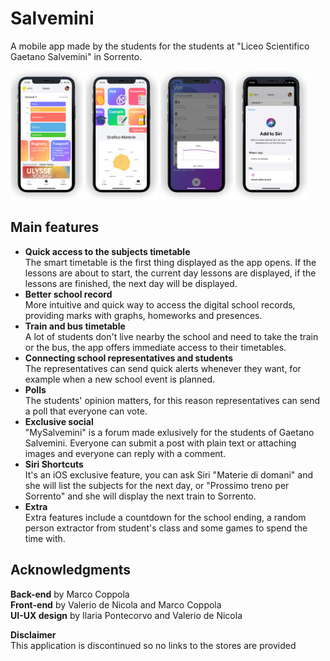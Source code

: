 

# Salvemini
A mobile app made by the students for the students at "Liceo Scientifico Gaetano Salvemini" in Sorrento.

<img src="https://github.com/Murkrow02/Salvemini/blob/master/ScreenshotStore/x/1.png" width="23%"></img> <img src="https://github.com/Murkrow02/Salvemini/blob/master/ScreenshotStore/x/2.png " width="23%"></img> <img src="https://github.com/Murkrow02/Salvemini/blob/master/ScreenshotStore/x/3.png" width="23%"></img> <img src="https://github.com/Murkrow02/Salvemini/blob/master/ScreenshotStore/x/5.png" width="23%"></img> 

## Main features

 - **Quick access to the subjects timetable**\
The smart timetable is the first thing displayed as the app opens. If the lessons are about to start, the current day lessons are displayed, if the lessons are finished, the next day will be displayed. 
 - **Better school record**\
More intuitive and quick way to access the digital school records, providing marks with graphs, homeworks and presences.
 - **Train and bus timetable**\
A lot of students don't live nearby the school and need to take the train or the bus, the app offers immediate access to their timetables.
 - **Connecting school representatives and students**\
The representatives can send quick alerts whenever they want, for example when a new school event is planned.
 - **Polls**\
The students' opinion matters, for this reason representatives can send a poll that everyone can vote.
 - **Exclusive social**\
"MySalvemini" is a forum made exlusively for the students of Gaetano Salvemini. Everyone can submit a post with plain text or attaching images and everyone can reply with a comment.
 - **Siri Shortcuts**\
It's an iOS exclusive feature, you can ask Siri "Materie di domani" and she will list the subjects for the next day, or "Prossimo treno per Sorrento" and she will display the next train to Sorrento.
 - **Extra**\
Extra features include a countdown for the school ending, a random person extractor from student's class and some games to spend the time with.

## Acknowledgments
**Back-end** by Marco Coppola\
**Front-end** by Valerio de Nicola and Marco Coppola\
**UI-UX design** by Ilaria Pontecorvo and Valerio de Nicola

**Disclaimer**\
This application is discontinued so no links to the stores are provided
